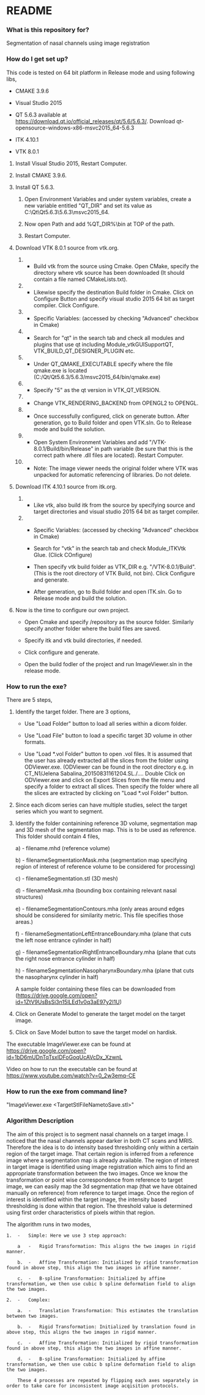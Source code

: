# README #

### What is this repository for? ###

Segmentation of nasal channels using image registration

### How do I get set up? ###

This code is tested on 64 bit platform in Release mode and using following libs,

-	CMAKE 3.9.6

-	Visual Studio 2015

-	QT 5.6.3 available at https://download.qt.io/official_releases/qt/5.6/5.6.3/. Download qt-opensource-windows-x86-msvc2015_64-5.6.3

-	ITK 4.10.1

-	VTK 8.0.1

1.	Install Visual Studio 2015, Restart Computer.

2.	Install CMAKE 3.9.6.

3.	Install QT 5.6.3. 
	1.  Open Environment Variables and under system variables, create a new variable entitled "QT_DIR" and set its value as C:\Qt\Qt5.6.3\5.6.3\msvc2015_64. 
	
	2.  Now open Path and add %QT_DIR%\bin at TOP of the path. 
	
	3.  Restart Computer.

4.	Download VTK 8.0.1 source from vtk.org.
	
	1.	-	Build vtk from the source using Cmake. Open CMake, specify the directory where vtk source has been downloaded (It should contain a file named CMakeLists.txt). 
	
	2.	-	Likewise specify the destination Build folder in Cmake. Click on Configure Button and specify visual studio 2015 64 bit as target compiler. Click Configure.
	
	3.	-	Specific Variables: (accessed by checking "Advanced" checkbox in Cmake)
	
	4.	-	Search for "qt" in the search tab and check all modules and plugins that use qt including Module_vtkGUISupportQT, VTK_BUILD_QT_DESIGNER_PLUGIN etc.
	
	5.	-	Under QT_QMAKE_EXECUTABLE specify where the file qmake.exe is located (C:/Qt/Qt5.6.3/5.6.3/msvc2015_64/bin/qmake.exe)
	
	6.	-	Specify "5" as the qt version in VTK_QT_VERSION.
	
	7.	-	Change VTK_RENDERING_BACKEND from OPENGL2 to OPENGL.
	
	8.	-	Once successfully configured, click on generate button.	After generation, go to Build folder and open VTK.sln. Go to Release mode and build the solution.
	
	9.	-	Open System Environment Variables and add "/VTK-8.0.1/Build/bin/Release" in path variable (be sure that this is the correct path where .dll files are located). Restart Computer.
	
	10. -   Note: The image viewer needs the original folder where VTK was unpacked for automatic referencing of libraries. Do not delete.
	
5. Download ITK 4.10.1 source from itk.org.

	1.	-	Like vtk, also build itk from the source by specifying source and target directories and visual studio 2015 64 bit as target compiler.
	
	2.	-	Specific Variables: (accessed by checking "Advanced" checkbox in Cmake)
	
		-	Search for "vtk" in the search tab and check Module_ITKVtk Glue. (Click COnfigure)
		
		-	Then specify vtk build folder as VTK_DIR e.g. "/VTK-8.0.1/Build". (This is the root directory of VTK Build, not bin). Click Configure and generate.

		-	After generation, go to Build folder and open ITK.sln. Go to Release mode and build the solution.

6. Now is the time to configure our own project.

	-	Open Cmake and specify /repository as the source folder. Similarly specify another folder where the build files are saved.
	
	-	Specify itk and vtk build directories, if needed.
	
	-	Click configure and generate.
	
	-	Open the build fodler of the project and run ImageViewer.sln in the release mode.

### How to run the exe? ###

There are 5 steps,

1.	Identify the target folder. There are 3 options,

	-	Use "Load Folder" button to load all series within a dicom folder.
	
	-	Use "Load File" button to load a specific target 3D volume in other formats.
	
	-	Use "Load *.vol Folder" button to open .vol files. It is assumed that the user has already extracted all the slices from the folder using ODViewer.exe.	(ODViewer can be found in the root directory e.g. in CT_N1/Jelena Sabalina_20150831161204.SL./.... Double Click on ODViewer.exe and click on Export Slices from the file menu and specify a folder to extract all slices. Then specify the folder where all the slices are extracted by clicking on "Load *.vol Folder" button.

2.	Since each dicom series can have multiple studies, select the target series which you want to segment.

3.	Identify the folder containining reference 3D volume, segmentation map and 3D mesh of the segmentation map. This is to be used as reference. This folder should contain 4 files,

	a)	-	filename.mhd (reference volume) 
	
	b)	-	filenameSegmentationMask.mha (segmentation map specifying region of interest of reference volume to be considered for processing) 
	
	c)	-	filenameSegmentation.stl (3D mesh)
	
	d)	-	filenameMask.mha (bounding box containing relevant nasal structures)
	
	e)	-	filenameSegmentationContours.mha (only areas around edges should be considered for similarity metric. This file specifies those areas.)
	
	f)	-	filenameSegmentationLeftEntranceBoundary.mha (plane that cuts the left nose entrance cylinder in half)

	g)	-	filenameSegmentationRightEntranceBoundary.mha (plane that cuts the right nose entrance cylinder in half)
	
	h)	-	filenameSegmentationNasopharynxBoundary.mha (plane that cuts the nasopharynx cylinder in half)
	
	A sample folder containing these files can be downloaded from (https://drive.google.com/open?id=1ZtV9UsBsSi3n15lLEd1v0q3aE97y2I1U)

4.	Click on Generate Model to generate the target model on the target image.

5.	Click on Save Model button to save the target model on hardisk.

The executable ImageViewer.exe can be found at https://drive.google.com/open?id=1bD6mUDnTqTsxIDFoGoqUcAVcDx_XzwnL

Video on how to run the executable can be found at https://www.youtube.com/watch?v=0_2w3emq-CE

### How to run the exe from command line? ###

"ImageViewer.exe <TargetFolderName> <ReferenceFolderName> <TargetStlFileNametoSave.stl>"


### Algorithm Description ###

The aim of this project is to segment nasal channels on a target image. I noticed that the nasal channels appear darker in both CT scans and MRIS. Therefore 
the idea is to do intensity based thresholding only within a certain region of the target image. That certain region is inferred from a reference image where
a segmentation map is already available. The region of interest in target image is identified using image registration which aims to find an appropriate 
transformation between the two images. Once we know the transformation or point wise correspondence from reference to target image, we can easily map the 3d 
segmentation map (that we have obtained manually on reference) from reference to target image. Once the region of interest is identified within the target image, 
the intensity based thresholding is done within that region. The threshold value is determined using first order characteristics of pixels within that region.

The algorithm runs in two modes,

	1.	-	Simple: Here we use 3 step approach:
		
		a	-	Rigid Transformation: This aligns the two images in rigid manner.
		
		b.	-	Affine Transformation: Initialized by rigid transformation found in above step, this align the two images in affine manner.
		
		c.	-	B-spline Transformation: Initialized by affine transformation, we then use cubic b spline deformation field to align the two images.
		
	2.	-	Complex:
		
		a.	-	Translation Transformation: This estimates the translation between two images.
		
		b.	-	Rigid Transformation: Initialized by translation found in above step, this aligns the two images in rigid manner.
		
		c.	-	Affine Transformation: Initialized by rigid transformation found in above step, this align the two images in affine manner.
		
		d.	-	B-spline Transformation: Initialized by affine transformation, we then use cubic b spline deformation field to align the two images.
		
		These 4 processes are repeated by flipping each axes separately in order to take care for inconsistent image acqisition protocols.